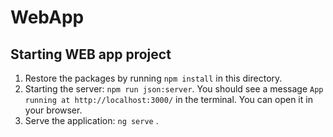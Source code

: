 # WebApp

## Starting WEB app project

1. Restore the packages by running `npm install` in this directory.
2. Starting the server: `npm run json:server`. You should see a message `App running at http://localhost:3000/` in the terminal. 
You can open it in your browser.
3. Serve the application: `ng serve` .
